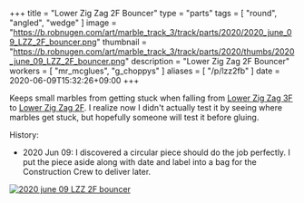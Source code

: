 +++
title = "Lower Zig Zag 2F Bouncer"
type = "parts"
tags = [ "round", "angled", "wedge" ]
image = "https://b.robnugen.com/art/marble_track_3/track/parts/2020/2020_june_09_LZZ_2F_bouncer.png"
thumbnail = "https://b.robnugen.com/art/marble_track_3/track/parts/2020/thumbs/2020_june_09_LZZ_2F_bouncer.png"
description = "Lower Zig Zag 2F Bouncer"
workers = [
    "mr_mcglues",
    "g_choppys"
]
aliases = [
    "/p/lzz2fb"
]
date = 2020-06-09T15:32:26+09:00
+++

Keeps small marbles from getting stuck when falling from [Lower Zig Zag 3F](/parts/lower-zig-zag-3-ban/) to [Lower Zig Zag 2F](/parts/lower-zig-zag-2-ban/).  I realize now I didn't actually test it by seeing where marbles get stuck, but hopefully someone will test it before gluing.

History:

* 2020 Jun 09: I discovered a circular piece should do the job
perfectly.  I put the piece aside along with date and label into a bag for the Construction Crew to deliver later.

[![2020 june 09 LZZ 2F bouncer](//b.robnugen.com/art/marble_track_3/track/parts/2020/thumbs/2020_june_09_LZZ_2F_bouncer.png)](//b.robnugen.com/art/marble_track_3/track/parts/2020/2020_june_09_LZZ_2F_bouncer.png)
